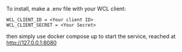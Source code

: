 To install, make a .env file with your WCL client:
```
WCL_CLIENT_ID = <Your client ID>
WCL_CLIENT_SECRET = <Your Secret>
```

then simply use docker compose up to start the service, reached at http://127.0.0.1:8080
